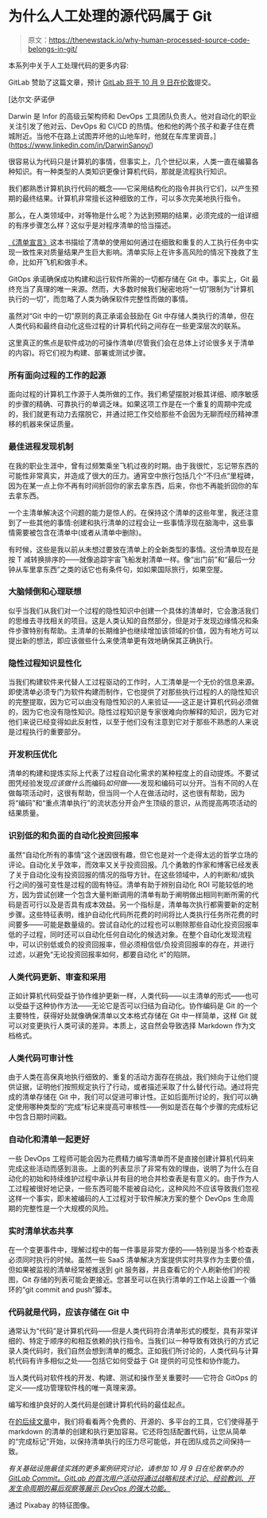 # 为什么人工处理的源代码属于 Git

> 原文：<https://thenewstack.io/why-human-processed-source-code-belongs-in-git/>

本系列中关于人工处理代码的更多内容:

GitLab 赞助了这篇文章，预计 [GitLab 将于 10 月 9 日在伦敦](https://about.gitlab.com/events/commit/)提交。

 [达尔文·萨诺伊

Darwin 是 Infor 的高级云架构师和 DevOps 工具团队负责人。他对自动化的职业关注引发了他对云、DevOps 和 CI/CD 的热情。他和他的两个孩子和妻子住在费城附近。当他不在路上试图弄坏他的山地车时，他就在车库里调音。](https://www.linkedin.com/in/DarwinSanoy/) 

很容易认为代码只是计算机的事情，但事实上，几个世纪以来，人类一直在编纂各种知识。有一种类型的人类知识更像计算机代码，那就是流程执行知识。

我们都熟悉计算机执行代码的概念——它采用结构化的指令并执行它们，以产生预期的最终结果。计算机非常擅长这种细致的工作，可以多次完美地执行指令。

那么，在人类领域中，对等物是什么呢？为达到预期的结果，必须完成的一组详细的有序步骤怎么样？这似乎是对程序清单的恰当描述。

[《清单宣言》](https://en.wikipedia.org/wiki/The_Checklist_Manifesto)这本书描绘了清单的使用如何通过在细致和重复的人工执行任务中实现一致性来对质量结果产生巨大影响。清单实际上在许多高风险的情况下挽救了生命，比如开飞机和做手术。

GitOps 承诺确保成功构建和运行软件所需的一切都存储在 Git 中。事实上，Git 最终充当了真理的唯一来源。然而，大多数时候我们秘密地将“一切”限制为“计算机执行的一切”，而忽略了人类为确保软件完整性而做的事情。

虽然对“Git 中的一切”原则的真正承诺会鼓励在 Git 中存储人类执行的清单，但在人类代码和最终自动化这些过程的计算机代码之间存在一些更深层次的联系。

这里真正的焦点是软件成功的可操作清单(尽管我们会在总体上讨论很多关于清单的内容)。将它们视为构建、部署或测试步骤。

### 所有面向过程的工作的起源

面向过程的计算机工作源于人类所做的工作。我们希望摆脱对极其详细、顺序敏感的步骤的精确、可靠执行的单调乏味。如果这项工作是在一个重复的周期中完成的，我们就更有动力去摆脱它，并通过把工作交给那些不会因为无聊而经历精神漂移的机器来保证质量。

### 最佳进程发现机制

在我的职业生涯中，曾有过频繁乘坐飞机过夜的时期。由于我很忙，忘记带东西的可能性非常真实，并造成了很大的压力。通宵空中旅行包括几个“不归点”里程碑，因为在某一点上你不再有时间折回你的家去拿东西，后来，你也不再能折回你的车去拿东西。

一个主清单解决这个问题的能力是惊人的。在保持这个清单的这些年里，我还注意到了一些其他的事情:创建和执行清单的过程会让一些事情浮现在脑海中，这些事情需要被包含在清单中(或者从清单中删除)。

有时候，这些是我以前从未想过要放在清单上的全新类型的事情。这份清单现在是按 T 减转换排序的——就像追踪宇宙飞船发射清单一样。像“出门前”和“最后一分钟从车里拿东西”之类的话它也有条件句，如如果国际旅行，如果空屋。

### 大脑倾倒和心理联想

似乎当我们从我们对一个过程的隐性知识中创建一个具体的清单时，它会激活我们的思维去寻找相关的项目。这是人类认知的自然部分，但是对于发现边缘情况和条件步骤特别有帮助。主清单的长期维护也继续增加该领域的价值，因为有地方可以提出新的想法，即应该做些什么来使清单更有效地确保其正确执行。

### 隐性过程知识显性化

当我们构建软件来代替人工过程驱动的工作时，人工清单是一个无价的信息来源。即使清单必须专门为软件构建而制作，它也提供了对那些执行过程的人的隐性知识的完整提取，因为它可以由没有隐性知识的人来验证——这正是计算机代码必须做的，因为它也没有隐性知识。隐性过程知识是专家很难向你解释的知识，因为它对他们来说已经变得如此反射性，以至于他们没有注意到它对于那些不熟悉的人来说是过程执行的重要部分。

### 开发积压优化

清单的构建和提炼实际上代表了过程自动化需求的某种程度上的自动提炼。不要试图凭经验发现*应该做什么*而编码*如何做*——发现和编码可以分开。当有不同的人在做每项活动时，这很有帮助，但当同一个人在做活动时，这也很有帮助，因为将“编码”和“重点清单执行”的流状态分开会产生顶级的意识，从而提高两项活动的结果质量。

### 识别低的和负面的自动化投资回报率

虽然“自动化所有的事情”这个迷因很有趣，但它也是对一个走得太远的哲学立场的评论。自动化关乎效率，而效率又关乎投资回报。几个勇敢的作家和博客已经发表了关于自动化没有投资回报的情况的指导方针。在这些领域中，人的判断和/或执行之间的强可变性是过程的固有特征。清单有助于辨别自动化 ROI 可能较低的地方，因为尝试创建一个包含大量判断调用的清单有助于阐明做出相同判断所需的代码是否可行以及是否具有成本效益。另一个指标是，清单每次执行都需要新的定制步骤。这些特征表明，维护自动化代码所花费的时间将比人类执行任务所花费的时间要多——可能是数量级的。尝试自动化的过程也可以剔除那些自动化投资回报率低的子过程，同时还可以自动化任何自动化的候选对象。在整个自动化发现流程中，可以识别低或负的投资回报率，但必须相信低/负投资回报率的存在，并进行过滤，以避免“无论投资回报率如何，都要自动化 it”的陷阱。

### 人类代码更新、审查和采用

正如计算机代码受益于协作维护更新一样，人类代码——以主清单的形式——也可以受益于这种协作方法——无论它是否可以归结为自动化。协作编码是 Git 的一个主要特性，获得好处就像确保清单以文本格式存储在 Git 中一样简单，这样 Git 就可以对变更执行人类可读的差异。本质上，这自然会导致选择 Markdown 作为文档格式。

### 人类代码可审计性

由于人类在高保真地执行细致的、重复的活动方面存在挑战，我们倾向于让他们提供证据，证明他们按照规定执行了行动，或者描述采取了什么替代行动。通过将完成的清单存储在 Git 中，我们可以促进可审计性。正如后面所讨论的，我们可以确定使用哪种类型的“完成”标记来提高可审核性——例如是否在每个步骤的完成标记中包含日期时间戳。

### 自动化和清单一起更好

一些 DevOps 工程师可能会因为花费精力编写清单而不是直接创建计算机代码来完成这些活动而感到沮丧。上面的列表显示了非常有效的理由，说明了为什么在自动化的初始和持续维护过程中承认并有目的地合并检查表是有意义的。由于作为人工过程被很好地记录，一些东西可能不能被自动化，这种风险不应该导致我们忽视这样一个事实，即未被编码的人工过程对于软件解决方案的整个 DevOps 生命周期的完整性是一个大规模的风险。

### 实时清单状态共享

在一个变更事件中，理解过程中的每一件事是非常方便的——特别是当多个检查表必须同时执行的时候。虽然一些 SaaS 清单解决方案提供实时共享作为主要价值，但如果被监视的清单经常被推送到 git 服务器，并且查看它的个人刷新他们的视图，Git 存储的列表可能会更接近。您甚至可以在执行清单的工作站上设置一个循环的“git commit and push”脚本。

### 代码就是代码，应该存储在 Git 中

通常认为“代码”是计算机代码——但是人类代码符合清单形式的模型，具有非常详细的、特定于顺序的和相互依赖的执行指令。当我们以一种导致有效执行的方式记录人类代码时，我们自然会想到清单的概念。正如我们所讨论的，人类代码与计算机代码有许多相似之处——包括它如何受益于 Git 提供的可见性和协作能力。

当人类代码对软件栈的开发、构建、测试和操作至关重要时——它符合 GitOps 的定义——成功管理软件栈的唯一真理来源。

编写和维护良好的人类代码是创建计算机代码的最佳起点。

在[的后续文章](https://thenewstack.io/part-2-how-checklists-on-github-and-gitlab-can-help-team-collaboration/)中，我们将看看两个免费的、开源的、多平台的工具，它们使得基于 markdown 的清单的创建和执行更加容易。它还将包括配置代码，让您从简单的“完成标记”开始，以保持清单执行的压力尽可能低，并在团队成员之间保持一致。

*有关基础设施最佳实践的更多案例研究讨论，请参加 10 月 9 日在伦敦举办的 [GitLab Commit。GitLab 的首次用户活动将通过战略和技术讨论、经验教训、开发生命周期的幕后观察等展示 DevOps 的强大功能。](https://about.gitlab.com/events/commit/)*

通过 Pixabay 的特征图像。

<svg xmlns:xlink="http://www.w3.org/1999/xlink" viewBox="0 0 68 31" version="1.1"><title>Group</title> <desc>Created with Sketch.</desc></svg>